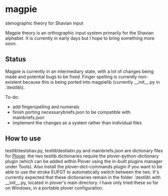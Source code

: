 # magpie
stenographic theory for Shavian input

Magpie theory is an orthographic input system primarily for the Shavian alphabet.
It is currently in early days but I hope to bring something more soon.

## Status
Magpie is currently in an intermediary state, with a lot of changes being made and potential bugs to be fixed. Finger spelling is currently non-existent because this is being ported into magpielib (currently \_\_init\_\_.py in .\\testlib\\).

To-do:
- add fingerspelling and numerals
- finish porting necessarybriefs.json to be compatible with mainbriefs.json
- implement the changes as a system rather than individual files

## How to use
testlib\\testshav.py, testlib\\testlatin.py and mainbriefs.json are dictionary files for [Plover](https://github.com/openstenoproject/plover). the two testlib dictionaries require the plover-python-dictionary plugin (which can be added within Plover using the in-built plugins manager under Tools).
Also install the plover-dict-commands plugin if you want to be able to use the stroke EUFGT to automatically switch between the two. It's currently expected that these dictionaries remain in the folder .\\testlib\\ with \_\_init\_\_.py, located in plover's main directory. I have only tried these so far on Windows, in a portable plover configuration.
